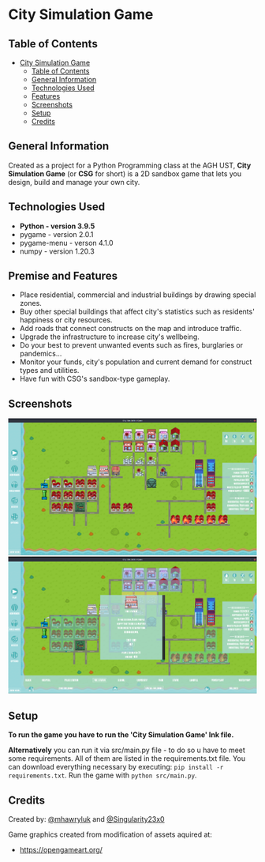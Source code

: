 # City Simulation Game

## Table of Contents
- [City Simulation Game](#city-simulation-game)
  - [Table of Contents](#table-of-contents)
  - [General Information](#general-information)
  - [Technologies Used](#technologies-used)
  - [Features](#features)
  - [Screenshots](#screenshots)
  - [Setup](#setup)
  - [Credits](#credits)
<!-- * [License](#license) -->


## General Information
Created as a project for a Python Programming class at the AGH UST, **City Simulation Game** (or **CSG** for short) is a 2D sandbox game that lets you design, build and manage your own city. 


## Technologies Used
- **Python - version 3.9.5**
- pygame - version 2.0.1
- pygame-menu - verson 4.1.0
- numpy - version 1.20.3


## Premise and Features
- Place residential, commercial and industrial buildings by drawing special zones.
- Buy other special buildings that affect city's statistics such as residents' happiness or city resources.
- Add roads that connect constructs on the map and introduce traffic.
- Upgrade the infrastructure to increase city's wellbeing.
- Do your best to prevent unwanted events such as fires, burglaries or pandemics...
- Monitor your funds, city's population and current demand for construct types and utilities.
- Have fun with CSG's sandbox-type gameplay.


## Screenshots
![Example screenshot 1](./Assets/Screenshot1.png)
![Example screenshot 2](./Assets/Screenshot2.png)
<!-- If you have screenshots you'd like to share, include them here. -->


## Setup
**To run the game you have to run the 'City Simulation Game' lnk file.**

**Alternatively** you can run it via src/main.py file - to do so u have to meet some requirements.
All of them are listed in the requirements.txt file. You can download everything necessary by executing:
`pip install -r requirements.txt`. Run the game with `python src/main.py`.


<!-- ## Room for Improvement
*  -->


## Credits

Created by:
[@mhawryluk](https://www.github.com/mhawryluk) and [@Singularity23x0](https://www.github.com/Singularity23x0)

Game graphics created from modification of assets aquired at:
- https://opengameart.org/

<!-- Some images by:

Music by: -->
